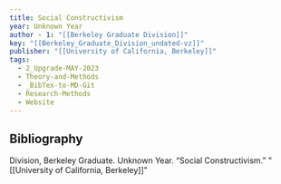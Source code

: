 ```yaml
---
title: Social Constructivism
year: Unknown Year
author - 1: "[[Berkeley Graduate Division]]"
key: "[[Berkeley_Graduate_Division_undated-vz]]"
publisher: "[[University of California, Berkeley]]"
tags:
  - 2_Upgrade-MAY-2023
  - Theory-and-Methods
  - _BibTex-to-MD-Git
  - Research-Methods
  - Website
---
```


## Bibliography
Division, Berkeley Graduate. Unknown Year. “Social Constructivism.” "[[University of California, Berkeley]]"